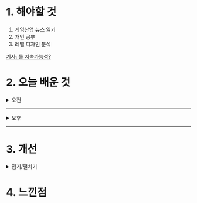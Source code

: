 
# 1. 해야할 것

1. 게임산업 뉴스 읽기 
2. 개인 공부  
3. 레벨 디자인 분석

[기사: 롤 지속가능성?](https://www.gameinsight.co.kr/news/articleView.html?idxno=33401)


# 2. 오늘 배운 것

<details>
<summary>오전</summary>

## 오늘의 뉴스
### 롤 지속가능성?
![image](https://github.com/user-attachments/assets/b28614d0-d3e8-4616-8558-fb1bfad8cba7)

랭크 게임의 실력 판별력 저하, 디도스, 클라이언트, 수락/거절 문제 등 다양한 이슈로 게임이 많이 아픈 상태이다.\
인기가 많은 게임인만큼 여러 사람들이 붙어서 이 문제를 해결하려고 노력하는 것 같은데 결과는 그렇지 않았다.\
솔직히 말하면 롤의 랭크게임에서 오는 긴장감과 승리의 쾌감이 좋았는데 그렇게 즐길 수 없게 바뀌었다.

새로움과 변화를 추구하다보니 본질적인 게임에 대한 재미도 많이 바뀐듯한 느낌.\
이제 더 이상 학생들이 롤을 플레이하는 비율이 압도적으로 많은게 아니다.\
좋은 게임들이 많이 나온것도 이유가 되겠지만 하고 있는 사람들도 떠나지 않게 개발해야하지 않을까?


### 요약
■ 크래프톤, 스팀 넥스트 페스트에 신작 2종 출품
크래프톤(대표 김창한)의 크리에이티브 스튜디오 플라이웨이게임즈(대표 김수영)가 스팀의 신작 소개 행사인 ‘스팀 넥스트 페스트’를 통해 ‘커맨더 퀘스트(Commander Quest)’와 ‘커스베인(Cursebane)’, 신작 2종을 선보입니다. 커맨더 퀘스트는 인간과 드워프, 엘프와 오크, 드래곤 등이 등장하는 판타지 세계를 배경으로 종족 간의 전쟁을 그린 전략 게임입니다. 커스베인은 끊임없이 변화하는 운명의 숲을 탐험하는 여정을 그린 액션 로그라이크 게임입니다. 커맨더 퀘스트와 커스베인의 데모 버전 역시 스팀에서 무료로 다운로드 할 수 있습니다.

■ 발로란트 아시아팀 특별 초청전, 부산에서 열린다
부산광역시(시장 박형준)가 주최하고 부산정보산업진흥원(원장 김태열)과 ㈜라우드코퍼레이션 양사가 공동 주관하는 ’TEN 발로란트 아시아 인비테이셔널‘이 오는 10월 26일(토), 10월 27일(일) 양일간 부산이스포츠경기장(이하 브레나)에서 열립니다. 이번 ’발로란트 아시아 인비테이셔널‘에는 발로란트 챔피언스 투어(이하 ’VCT‘) 퍼시픽 리그의 3개 팀(▲Gen.G Esports ▲DRX, ▲Talon Esports)과, VCT CN의 1개 팀(▲Funplus Phoenix) 등 총 4개 팀이 출전합니다.

■ 하이크 '프로젝트 타키온', 스팀 넥스트 페스트 참가
종합 엔터테인먼트 기업 하이크(HIKE, 대표 미카미 마사타카)가 퍼블리싱하는 신작 게임 '프로젝트 타키온(PROJECT TACHYON)'이 스팀 넥스트 페스트(Steam Next Fest)에 참가합니다. '프로젝트 타키온'은 Studio N9의 박민우 대표가 1인 개발 중인 로그라이트 런앤건 액션 슈팅 게임으로, 금일 15일부터 22일까지 열리는 '10월 스팀 넥스트 페스트'에 참가합니다.

■ 야옹 야옹! '와일드 우드', 스팀 넥스트 페스트 데모 공개
데달릭 엔터테인먼트가 퍼블리싱하는 옥토폭스 게임즈의 신작 멀티플레이어 어드벤처 '와일드 우드'의 데모 버전이 공개됐습니다. 스팀 넥스트 페스트를 통해 공개되는 '와일드 우드'의 데모 버전에선 고양이들의 액션을 미리 맛볼 수 있으며, 로컬 혹은 온라인에서 친구들과 함께 멀티플레이어 모드를 즐길 수 있습니다.

■ Xbox 게임 스튜디오, 새 수장으로 크레이그 던컨 임명
Xbox 게임 스튜디오가 오는 11월 은퇴하는 앨런 하트먼 헤드의 뒤를 이을 신임 헤드로 레어 스튜디오의 크레이그 던컨 헤드가 임명됐다고 밝혔습니다. 2023년 11월 매트 부티 Xbox 게임 스튜디오 헤드가 MS 게임 콘텐츠 및 스튜디오 부문 사장으로 승진하자 그 뒤를 이어 Xbox 게임 스튜디오의 헤드로 임명되었으나, 오는 11월 말로 은퇴하게 됐습니다.

■ 덱빌딩+로그라이크, 31일 출시 '쇼군 쇼다운' 예판 시작
에이치투 인터렉티브는 Roboatino에서 개발한 턴제 덱빌딩 로그라이크 게임 '쇼군 쇼다운 (Shogun Showdown)' 닌텐도 스위치 한국어판 실물 패키지를 오는 10월 31일 소비자가격 46,000원에 정식 출시할 예정이며, 10월 15일부터 예약 판매를 시작한다고 밝혔습니다. '쇼군 쇼다운'은 일본 스타일의 배경과 로그라이크, 그리고 덱 빌딩 요소가 결합된 턴 제 기반의 전략 게임입니다.

■ 액션 무쌍도 초방치로, '삼국블레이드 키우기' 사전 예약
하이브IM은 14일, 액션스퀘어의 신작 방치형 RPG '삼국블레이드 키우기'의 글로벌 사전 예약을 시작했다고 밝혔습니다. '삼국블레이드 키우기'는 액션스퀘어 대표작 '삼국블레이드'의 정통 계승작으로 전작의 호쾌한 전투와 타격감 넘치는 액션을 언리얼 엔진5 기반 3D 그래픽으로 구현했습니다.

■ 할로윈과 이블데드의 만남, 2D 호러 '레트로렐름'
PC, PS4, PS5 한국어판(아시아 버전)을 오는 10월 18일 다이렉트 게임즈 및 플레이스테이션 스토어를 통해 정식 출시하며, 추후 닌텐도 스위치로도 출시함은 물론 실물 패키지(닌텐도 스위치 및 PS5 버전)로도 출시할 예정이라고 밝혔습니다. 1978년 공개되어 수많은 호러 팬들을 열광케 한 존 카펜터의 '할로윈', 그리고 STARZ의 텔레비전 시리즈인 '애쉬 vs 이블 데드'의 세계관을 바탕으로 한 플랫포머 액션을 '레트로렐름' 안에 담았습니다.   

■ 대구에서 '별의 커비'를 만나자, 팝업스토어 오픈 
한국닌텐도가 '별의 커비 팝업 스토어 in DAEGU'를 개최합니다. 팝업 스토어 또는 더현대 대구 B2F 대원샵의 당일 구매 영수증을 지참한 고객은 '별의 커비 팝업 스토어 in DAEGU' 한정 포토 프레임을 선택하여 촬영이 가능 합니다.

■ 리니지W, 그 세계를 아트북으로 'The art of Lineage W'
엔씨소프트(이하 엔씨(NC)) 멀티플랫폼 MMORPG '리니지W'가 첫 번째 아트북 'The art of Lineage W'를 출간했습니다. 'The art of Lineage W'는 리니지W 출시 3주년을 맞이해 제작한 소장판 아트북입니다.

■ '포켓몬 카드 게임' 코리안리그 시즌1, 11월 2일 벡스코서 개최
포켓몬코리아는 포켓몬 카드 게임 ‘2025 코리안리그 시즌1’을 오는 11월 2일, 3일 양일간 부산광역시 BEXCO 제2전시장에서 개최한다고 14일 밝혔습니다. 2025 코리안리그는 미국 애너하임에서 개최되는 ‘포켓몬 월드챔피언십2025’에 진출할 대한민국 대표를 선발하는 포켓몬 카드 게임 대회입니다.

■ 글로벌 댄스 컴피티션 플랫폼 ‘올라운즈’ 정식 출시
글로벌 댄스 컴피티션 플랫폼 '올라운즈-ALL ROUNDZ'의 정식 출시를 기념하는 기자간담회가 지난 11일 서울 종로구 교원투어콘서트홀에서 열렸습니다. 수퍼커뮤니케이션즈코리아, 블록오디세이, 멜로우빈이 설립한 조인트벤 처(JV) '올라운드 오디세이'는 이번 간담회를 통해 올라운즈 플랫폼의 정식 출시와 함께 '글로벌 댄스 문화의 디지털화'라는 새로운 비즈니스 모델을 선보였습니다.

■ 로스트 아이돌론스: 위선의 마녀, 11월 5일 얼리 액세스로
카카오게임즈는 14일, 오션드라이브 스튜디오가 개발 중인 RPG '로스트 아이돌론스: 위선의 마녀'의 스팀 얼리 액세스(앞서 해보기)를 오는 11월 5일부터 시작한다고 밝혔습니다. '로스트 아이돌론스: 위선의 마녀'는 전작 '로스트 아이돌론스'에서 긍정적으로 평가받은 전투 콘텐츠에 몰입감 있는 스토리를 더해 선보이고자 한 전략 RPG입니다. 개발진은 ▲’로스트 아이돌론스’ 세계관 기반의 독창적 서사 ▲빠르고 치열한 턴제 전술 액션 ▲로그라이트 요소를 더한 게임플레이 ▲선택에 따라 랜덤하게 달라지는 전투 등 방대한 콘텐츠를 강조했습니다.

■ 넥슨게임즈, "퍼스트 디센던트 개발 역량 강화"... 집중 채용 나서
넥슨게임즈가 루트슈터 '퍼스트 디센던트'의 라이브 서비스를 포함한 개발 역량 강화를 언급하며 '매그넘 스튜디오'의 개발 인력을 집중 채용합니다. 마이크로사이트에서 '퍼스트 디센던트'에 대한 소개와 더불어 '매그넘 스튜디오' 채용 공고와 채용 관련 FAQ, 입사 지원 페이지 등을 확인할 수 있습니다.

■ 킨텍스에서 열리는 호요버스 축제, '호요랜드' 14일 티켓팅 
호요버스 코리아는 오는 10월 31일부터 11월 3일까지 4일간 일산 킨텍스 제2전시장 7, 8홀에서 단독 오프라인 행사 'Welcome 호요랜드'를 개최한다고 금일 밝혔습니다. 'Welcome 호요랜드'는 ▲붕괴3rd ▲원신 ▲미해결사건부 ▲붕괴: 스타레일 ▲젠레스 존 제로 등 호요버스의 대표 게임 5종을 선보이는 국내 최초의 복합 문화 행사입니다.

■ 25년 상반기 얼액 리듬 액션 '플라티나 랩', 펀딩 진행
하이엔드 게임즈는 크라우드 펀딩 플랫폼 텀블벅에서 자사의 신작 PC 리듬 게임 '플라티나 랩(PLATiNA :: LAB)'의 출시를 위한 펀딩 프로젝트를 진행중이라고 14일 밝혔습니다. 초기 후원자 선착순 60명은 '패치가 아둥바둥 모아온 패키지(▲게임 키 ▲악곡 DLC ▲후원자 전용 게임 내 꾸밈 아이템)'를 약 12% 할인된 가격에, '폭주한 케이크의 집문서 올인 패키지(▲게임 키 ▲악곡 DLC ▲디지털 OST ▲대롱대롱 아크릴 키링 ▲연구소 아크릴 디오라마 ▲연구소 유니폼(3종 전부) ▲연구소 캐릭터 키캡 ▲연구소의 장패드 ▲대용량 패치 쿠션 ▲패치가 되어보는 후드 담요 ▲연구소 친구들의 인형 ▲케이크의 애착 텀블러 ▲후원자 전용 게임 내 꾸밈 아이템)'를 약 10% 할인된 가격에 구매할 수 있습니다.

■ 감성의 스카이, '무민'을 만나다
독립 게임 개발사 댓게임컴퍼니(thatgamecompany)의 따뜻한 감성 온라인 어드벤처 게임 "SKY - 빛의 아이들(Sky: Children of the Light, 이하 Sky)"이 핀란드의 유명 캐릭터 무민(Moomin) 패밀리와 협력하여 새로운 '무민의 시즌(Season of Moomin)'을 선보입니다. 댓게임컴퍼니는 이번 콜라보레이션에서 따뜻하고 아름다운 Sky의 게임 퀘스트와 스토리텔링이 무민의 편안하고 고전적인 이야기와 자연스럽게 어우러질 수 있도록 했으며, 창의성과 탐험 정신이라는 두 세계의 만남을 통해 우정과 치유, 회복에 대한 깊이 있고 감동적인 여정을 담아냈다고 전했습니다.

■ 2024 월즈, 8강에 LCK 세 팀 올라... 대진 완성
LCK 대표로 2024 리그 오브 레전드 월드 챔피언십의 본선 무대인 스위스 스테이지에 참가한 네 팀 가운데 디플러스 기아를 제외한 세 팀이 8강 티켓을 손에 넣었습니다. 젠지가 3전 전승으로 8강에 진출한 가운데 한화생명e 스포츠와 디플러스 기아, T1은 2승1패로 후반부에 임했습니다.

■ 자네, 지스타에서 마법소녀가 될 생각 없는가 
크래프톤 산하의 크리에이티브 스튜디오 렐루게임즈가 다음달 15일 '지스타(G-STAR) 2024'에서 '제1회 마법소녀 선발전'의 결승전을 진행합니다. 제1회 마법소녀 선발전은 렐루게임즈가 개발한 AI 게임 '마법소녀 카와이 러 블리 즈큥도큥 바큥부큥 루루핑(이하 마법소녀 루루핑)'으로 승부를 겨루는 공식 대회입니다.

■ 컴투스홀딩스, PC/콘솔 '가이더스 제로'로 스넥페 참가 
컴투스홀딩스는 PC 및 콘솔 플랫폼 신작 '가이더스 제로'가 스팀 넥스트 페스트에 참가한다고 14일 밝혔습니다. 4분기 얼리 액세스 출시 예정인 '가이더스 제로'는 이번 스팀 넥스트 페스트를 통해 총 3개 챕터 분량의 데모 버전을 미리 경험해볼 수 있습니다.

</details>

****

<details>
<summary>오후</summary>


</details>

****


# 3. 개선


<details>
<summary>접기/펼치기</summary>


</details>



# 4. 느낀점


